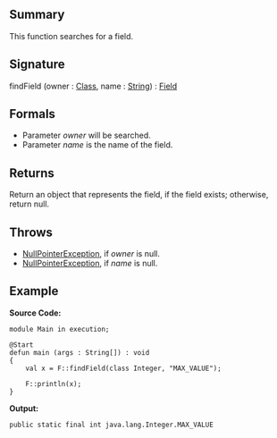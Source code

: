 ## Summary

This function searches for a field.

## Signature

findField (owner : [Class](https://docs.oracle.com/javase/7/docs/api/java/lang/Class.html), name : [String](https://docs.oracle.com/javase/7/docs/api/java/lang/String.html)) : [Field](https://docs.oracle.com/javase/7/docs/api/java/lang/reflect/Field.html)

## Formals

+ Parameter <i>owner</i> will be searched.
+ Parameter <i>name</i> is the name of the field.

## Returns

Return an object that represents the field, if the field exists; otherwise, return null.

## Throws

+ [NullPointerException](https://docs.oracle.com/javase/7/docs/api/java/lang/NullPointerException.html), if <i>owner</i> is null.
+ [NullPointerException](https://docs.oracle.com/javase/7/docs/api/java/lang/NullPointerException.html), if <i>name</i> is null.

## Example

**Source Code:**

```plain
module Main in execution;

@Start
defun main (args : String[]) : void
{
    val x = F::findField(class Integer, "MAX_VALUE");

    F::println(x);
}
```

**Output:**

```plain
public static final int java.lang.Integer.MAX_VALUE
```

